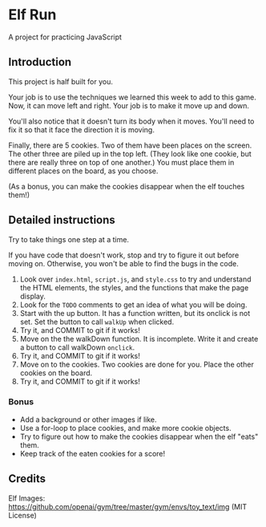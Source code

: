 # Elf Run

A project for practicing JavaScript

## Introduction

This project is half built for you.

Your job is to use the techniques we learned this week to add to this game. Now, it can move left and right. Your job is to make it move up and down.

You'll also notice that it doesn't turn its body when it moves. You'll need to fix it so that it face the direction it is moving.

Finally, there are 5 cookies.  Two of them have been places on the screen. The other three are piled up in the top left. (They look like one cookie, but there are really three on top of one another.) You must place them in different places on the board, as you choose.

(As a bonus, you can make the cookies disappear when the elf touches them!)


## Detailed instructions

Try to take things one step at a time.

If you have code that doesn't work, stop and try to figure it out before moving on. Otherwise, you won't be able to find the bugs in the code.

1. Look over `index.html`, `script.js`, and `style.css` to try and understand the HTML elements, the styles, and the functions that make the page display.
2. Look for the `TODO` comments to get an idea of what you will be doing.
3. Start with the up button. It has a function written, but its onclick is not set. Set the button to call `walkUp` when clicked.
4. Try it, and COMMIT to git if it works!
5. Move on the the walkDown function. It is incomplete. Write it and create a button to call walkDown `onclick`.
6. Try it, and COMMIT to git if it works!
7. Move on to the cookies. Two cookies are done for you. Place the other cookies on the board.
8. Try it, and COMMIT to git if it works!

### Bonus

* Add a background or other images if like.
* Use a for-loop to place cookies, and make more cookie objects.
* Try to figure out how to make the cookies disappear when the elf "eats" them.
* Keep track of the eaten cookies for a score!

## Credits

Elf Images: https://github.com/openai/gym/tree/master/gym/envs/toy_text/img (MIT License)